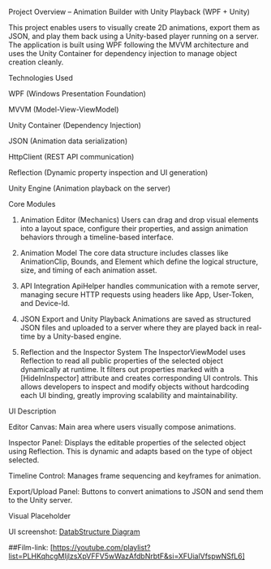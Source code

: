 Project Overview – Animation Builder with Unity Playback (WPF + Unity)

This project enables users to visually create 2D animations, export them as JSON, and play them back using a Unity-based player running on a server. The application is built using WPF following the MVVM architecture and uses the Unity Container for dependency injection to manage object creation cleanly.

Technologies Used

WPF (Windows Presentation Foundation)

MVVM (Model-View-ViewModel)

Unity Container (Dependency Injection)

JSON (Animation data serialization)

HttpClient (REST API communication)

Reflection (Dynamic property inspection and UI generation)

Unity Engine (Animation playback on the server)

Core Modules

1. Animation Editor (Mechanics)
Users can drag and drop visual elements into a layout space, configure their properties, and assign animation behaviors through a timeline-based interface.

2. Animation Model
The core data structure includes classes like AnimationClip, Bounds, and Element which define the logical structure, size, and timing of each animation asset.

3. API Integration
ApiHelper handles communication with a remote server, managing secure HTTP requests using headers like App, User-Token, and Device-Id.

4. JSON Export and Unity Playback
Animations are saved as structured JSON files and uploaded to a server where they are played back in real-time by a Unity-based engine.

5. Reflection and the Inspector System
The InspectorViewModel uses Reflection to read all public properties of the selected object dynamically at runtime. It filters out properties marked with a [HideInInspector] attribute and creates corresponding UI controls. This allows developers to inspect and modify objects without hardcoding each UI binding, greatly improving scalability and maintainability.

UI Description

Editor Canvas: Main area where users visually compose animations.

Inspector Panel: Displays the editable properties of the selected object using Reflection. This is dynamic and adapts based on the type of object selected.

Timeline Control: Manages frame sequencing and keyframes for animation.

Export/Upload Panel: Buttons to convert animations to JSON and send them to the Unity server.

Visual Placeholder

 UI screenshot:
[DatabStructure Diagram](DataStructure/6.jpg)

##Film-link:
[https://youtube.com/playlist?list=PLHKqhcgMIjlzsXpVFFV5wWazAfdbNrbtF&si=XFUialVfspwNSfL6]



